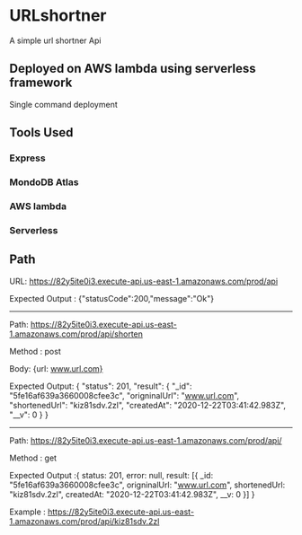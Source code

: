 # URLshortner
A simple url shortner Api

## Deployed on AWS lambda using serverless framework
Single command deployment 

## Tools Used
### Express
### MondoDB Atlas 
### AWS lambda
### Serverless

## Path

URL:  https://82y5ite0i3.execute-api.us-east-1.amazonaws.com/prod/api

Expected Output : {"statusCode":200,"message":"Ok"}

----------------------------------------------------------------------------------------------------

Path: https://82y5ite0i3.execute-api.us-east-1.amazonaws.com/prod/api/shorten

Method : post

Body: {url: www.url.com}

Expected Output: {
    "status": 201,
    "result": {
        "_id": "5fe16af639a3660008cfee3c",
        "origninalUrl": "www.url.com",
        "shortenedUrl": "kiz81sdv.2zl",
        "createdAt": "2020-12-22T03:41:42.983Z",
        "__v": 0
    }
}

----------------------------------------------------------------------------------------------------

Path: https://82y5ite0i3.execute-api.us-east-1.amazonaws.com/prod/api/<shortUrlReturned>

Method : get

Expected Output :{
    status: 201,
    error: null,
    result: [{
        _id: "5fe16af639a3660008cfee3c",
        origninalUrl: "www.url.com",
        shortenedUrl: "kiz81sdv.2zl",
        createdAt: "2020-12-22T03:41:42.983Z",
        __v: 0
        }]
    }

Example : https://82y5ite0i3.execute-api.us-east-1.amazonaws.com/prod/api/kiz81sdv.2zl



